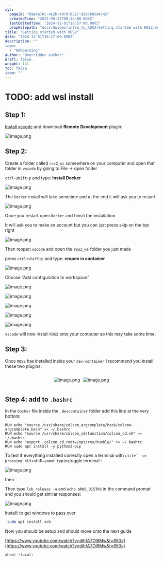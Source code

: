 ```yaml
---
sys:
  pageId: "89e0a78c-4e2b-4070-b327-d28cb0694742"
  createdTime: "2024-08-21T00:24:00.000Z"
  lastEditedTime: "2024-11-01T18:57:00.000Z"
  propFilepath: "docs/Guides/intro_to_ROS2/Getting started with ROS2.md"
title: "Getting started with ROS2"
date: "2024-11-01T18:57:00.000Z"
description: ""
tags:
  - "Onboarding"
author: "Overridden author"
draft: false
weight: 141
toc: false
icon: ""
---
```


# TODO: add wsl install

## Step 1:

[Install vscode](https://code.visualstudio.com/download) and download **Remote Development** plugin:

![image.png](https://prod-files-secure.s3.us-west-2.amazonaws.com/d518164a-d88e-44d1-a4ee-3adb3bd8bce0/efb52993-1881-4a40-b95e-6f020334f022/image.png?X-Amz-Algorithm=AWS4-HMAC-SHA256&X-Amz-Content-Sha256=UNSIGNED-PAYLOAD&X-Amz-Credential=ASIAZI2LB466YRSDZ5LS%2F20250316%2Fus-west-2%2Fs3%2Faws4_request&X-Amz-Date=20250316T061018Z&X-Amz-Expires=3600&X-Amz-Security-Token=IQoJb3JpZ2luX2VjEM3%2F%2F%2F%2F%2F%2F%2F%2F%2F%2FwEaCXVzLXdlc3QtMiJGMEQCIBDs8HZ99akUYByj4dCW8YM%2FOepOmqxcVMYhZw6GqeIPAiAlQ3r%2FbK5qkDMezEoaYaY%2FoUOgj%2B2glwfbdTXkRrMfMSr%2FAwglEAAaDDYzNzQyMzE4MzgwNSIMHhm73p52OP1%2BBBXKKtwDj3FSZcvyi58kYzMry6BEKwytGxGIIcy5DdG96XqqauI%2FrD6gJkMgSm8yVE9NyHQPRmO3Mym5S0CZm9wzNAj1FRZxYqlQ%2FcnXF8M73oNXY5ZIPAaf%2FmVLIxTzrVLYWLkp70g9f0Qd46ZJse3o44f7hfeG5j3zItI1jq49D1jirH4lGgheVvmtOgl%2Biqam0g03pujNYOnK5tzTgJf369iGaKNvbkAlWH8me8%2Bay6YiRhVlawBtkPA3X8%2FFhVfo9C2RMauo0UwNmVdD7AzYqVS0EjeRLnaPn%2Be6wJ3vivCQtjucwI7ihmzN98AHyynlx0nmJqd8Zz0aZKn%2FeWsCbfU8bkUsXQiUvwxYE6HeIjTZedZQBRoTLUNPXgbpoUVEixtJbFuR5l0Kr254N2sOvUzb2UMKB9A4VfR%2FLKbq390GdZzYzQalipzVJl8Wa5VUiDrinqhPvtC98zEsys5jRa4lfGTB3OEVoQRas7Gwi4id%2F5l42THgVAZQUxzU99xfuB9qBpfv8DY4Zzi9yiSpYzWvlh5r7kJ6L%2BXMktyyuHHyS4h60vPkny8BDfGbtpo49hhIY7Cm10QqCXtjj5SexcXYFJ90MI2kJsMX9R3llwPWqUDmp2Ij%2BOb%2FhkcNvSMw9KTZvgY6pgEQ1KmLGWm%2FhRkt7fka%2BWpE04O%2BTIejg6t0yEyeTfO69hsAGwXAssY%2BVB2ltxCD%2B78HWB55jQdnKWZPtWtYGumRQrw9WFm9dFXp31jOmUq%2FCyBsdYhcttb%2B1sf64VNS8jj8YZAl9D7szSHgBu5YOei%2BU8ltEJf9VVT4QY3%2FAvI4QoX1G0TXM7HVh54di77%2BXCZQIZQ5Au40YaHAarIz5DTVND9x4d9G&X-Amz-Signature=4d1d6518b200dc6dd9d662366e92ca75ede25266b19e7437086cc3dd8f4760f0&X-Amz-SignedHeaders=host&x-id=GetObject)

## Step 2:

Create a folder called `ros2_ws` somewhere on your computer and open that folder in `vscode` by going to File → open folder 

`ctrl+shift+p` and type: **Install Docker**

![image.png](https://prod-files-secure.s3.us-west-2.amazonaws.com/d518164a-d88e-44d1-a4ee-3adb3bd8bce0/2269dc0e-1cd5-47ff-bceb-c04ad9b2eab0/image.png?X-Amz-Algorithm=AWS4-HMAC-SHA256&X-Amz-Content-Sha256=UNSIGNED-PAYLOAD&X-Amz-Credential=ASIAZI2LB466YRSDZ5LS%2F20250316%2Fus-west-2%2Fs3%2Faws4_request&X-Amz-Date=20250316T061018Z&X-Amz-Expires=3600&X-Amz-Security-Token=IQoJb3JpZ2luX2VjEM3%2F%2F%2F%2F%2F%2F%2F%2F%2F%2FwEaCXVzLXdlc3QtMiJGMEQCIBDs8HZ99akUYByj4dCW8YM%2FOepOmqxcVMYhZw6GqeIPAiAlQ3r%2FbK5qkDMezEoaYaY%2FoUOgj%2B2glwfbdTXkRrMfMSr%2FAwglEAAaDDYzNzQyMzE4MzgwNSIMHhm73p52OP1%2BBBXKKtwDj3FSZcvyi58kYzMry6BEKwytGxGIIcy5DdG96XqqauI%2FrD6gJkMgSm8yVE9NyHQPRmO3Mym5S0CZm9wzNAj1FRZxYqlQ%2FcnXF8M73oNXY5ZIPAaf%2FmVLIxTzrVLYWLkp70g9f0Qd46ZJse3o44f7hfeG5j3zItI1jq49D1jirH4lGgheVvmtOgl%2Biqam0g03pujNYOnK5tzTgJf369iGaKNvbkAlWH8me8%2Bay6YiRhVlawBtkPA3X8%2FFhVfo9C2RMauo0UwNmVdD7AzYqVS0EjeRLnaPn%2Be6wJ3vivCQtjucwI7ihmzN98AHyynlx0nmJqd8Zz0aZKn%2FeWsCbfU8bkUsXQiUvwxYE6HeIjTZedZQBRoTLUNPXgbpoUVEixtJbFuR5l0Kr254N2sOvUzb2UMKB9A4VfR%2FLKbq390GdZzYzQalipzVJl8Wa5VUiDrinqhPvtC98zEsys5jRa4lfGTB3OEVoQRas7Gwi4id%2F5l42THgVAZQUxzU99xfuB9qBpfv8DY4Zzi9yiSpYzWvlh5r7kJ6L%2BXMktyyuHHyS4h60vPkny8BDfGbtpo49hhIY7Cm10QqCXtjj5SexcXYFJ90MI2kJsMX9R3llwPWqUDmp2Ij%2BOb%2FhkcNvSMw9KTZvgY6pgEQ1KmLGWm%2FhRkt7fka%2BWpE04O%2BTIejg6t0yEyeTfO69hsAGwXAssY%2BVB2ltxCD%2B78HWB55jQdnKWZPtWtYGumRQrw9WFm9dFXp31jOmUq%2FCyBsdYhcttb%2B1sf64VNS8jj8YZAl9D7szSHgBu5YOei%2BU8ltEJf9VVT4QY3%2FAvI4QoX1G0TXM7HVh54di77%2BXCZQIZQ5Au40YaHAarIz5DTVND9x4d9G&X-Amz-Signature=d2a044699a96316e0b8fff89139870fc5c0df6964513ce489d3c8f49b871cf8e&X-Amz-SignedHeaders=host&x-id=GetObject)

The `Docker` install will take sometime and at the end it will ask you to restart

![image.png](https://prod-files-secure.s3.us-west-2.amazonaws.com/d518164a-d88e-44d1-a4ee-3adb3bd8bce0/ed233f78-be33-4b1f-b89c-9c346c0e961e/image.png?X-Amz-Algorithm=AWS4-HMAC-SHA256&X-Amz-Content-Sha256=UNSIGNED-PAYLOAD&X-Amz-Credential=ASIAZI2LB466YRSDZ5LS%2F20250316%2Fus-west-2%2Fs3%2Faws4_request&X-Amz-Date=20250316T061018Z&X-Amz-Expires=3600&X-Amz-Security-Token=IQoJb3JpZ2luX2VjEM3%2F%2F%2F%2F%2F%2F%2F%2F%2F%2FwEaCXVzLXdlc3QtMiJGMEQCIBDs8HZ99akUYByj4dCW8YM%2FOepOmqxcVMYhZw6GqeIPAiAlQ3r%2FbK5qkDMezEoaYaY%2FoUOgj%2B2glwfbdTXkRrMfMSr%2FAwglEAAaDDYzNzQyMzE4MzgwNSIMHhm73p52OP1%2BBBXKKtwDj3FSZcvyi58kYzMry6BEKwytGxGIIcy5DdG96XqqauI%2FrD6gJkMgSm8yVE9NyHQPRmO3Mym5S0CZm9wzNAj1FRZxYqlQ%2FcnXF8M73oNXY5ZIPAaf%2FmVLIxTzrVLYWLkp70g9f0Qd46ZJse3o44f7hfeG5j3zItI1jq49D1jirH4lGgheVvmtOgl%2Biqam0g03pujNYOnK5tzTgJf369iGaKNvbkAlWH8me8%2Bay6YiRhVlawBtkPA3X8%2FFhVfo9C2RMauo0UwNmVdD7AzYqVS0EjeRLnaPn%2Be6wJ3vivCQtjucwI7ihmzN98AHyynlx0nmJqd8Zz0aZKn%2FeWsCbfU8bkUsXQiUvwxYE6HeIjTZedZQBRoTLUNPXgbpoUVEixtJbFuR5l0Kr254N2sOvUzb2UMKB9A4VfR%2FLKbq390GdZzYzQalipzVJl8Wa5VUiDrinqhPvtC98zEsys5jRa4lfGTB3OEVoQRas7Gwi4id%2F5l42THgVAZQUxzU99xfuB9qBpfv8DY4Zzi9yiSpYzWvlh5r7kJ6L%2BXMktyyuHHyS4h60vPkny8BDfGbtpo49hhIY7Cm10QqCXtjj5SexcXYFJ90MI2kJsMX9R3llwPWqUDmp2Ij%2BOb%2FhkcNvSMw9KTZvgY6pgEQ1KmLGWm%2FhRkt7fka%2BWpE04O%2BTIejg6t0yEyeTfO69hsAGwXAssY%2BVB2ltxCD%2B78HWB55jQdnKWZPtWtYGumRQrw9WFm9dFXp31jOmUq%2FCyBsdYhcttb%2B1sf64VNS8jj8YZAl9D7szSHgBu5YOei%2BU8ltEJf9VVT4QY3%2FAvI4QoX1G0TXM7HVh54di77%2BXCZQIZQ5Au40YaHAarIz5DTVND9x4d9G&X-Amz-Signature=80de030bdb2f562e1d72574a9658af2881ed369b91433d072e576fb3ac8a4cc3&X-Amz-SignedHeaders=host&x-id=GetObject)

Once you restart open `Docker` and finish the installation

It will ask you to make an account but you can just press skip on the top right

![image.png](https://prod-files-secure.s3.us-west-2.amazonaws.com/d518164a-d88e-44d1-a4ee-3adb3bd8bce0/21010ad9-1659-4fd9-9f59-9932a09b2a3d/image.png?X-Amz-Algorithm=AWS4-HMAC-SHA256&X-Amz-Content-Sha256=UNSIGNED-PAYLOAD&X-Amz-Credential=ASIAZI2LB466YRSDZ5LS%2F20250316%2Fus-west-2%2Fs3%2Faws4_request&X-Amz-Date=20250316T061018Z&X-Amz-Expires=3600&X-Amz-Security-Token=IQoJb3JpZ2luX2VjEM3%2F%2F%2F%2F%2F%2F%2F%2F%2F%2FwEaCXVzLXdlc3QtMiJGMEQCIBDs8HZ99akUYByj4dCW8YM%2FOepOmqxcVMYhZw6GqeIPAiAlQ3r%2FbK5qkDMezEoaYaY%2FoUOgj%2B2glwfbdTXkRrMfMSr%2FAwglEAAaDDYzNzQyMzE4MzgwNSIMHhm73p52OP1%2BBBXKKtwDj3FSZcvyi58kYzMry6BEKwytGxGIIcy5DdG96XqqauI%2FrD6gJkMgSm8yVE9NyHQPRmO3Mym5S0CZm9wzNAj1FRZxYqlQ%2FcnXF8M73oNXY5ZIPAaf%2FmVLIxTzrVLYWLkp70g9f0Qd46ZJse3o44f7hfeG5j3zItI1jq49D1jirH4lGgheVvmtOgl%2Biqam0g03pujNYOnK5tzTgJf369iGaKNvbkAlWH8me8%2Bay6YiRhVlawBtkPA3X8%2FFhVfo9C2RMauo0UwNmVdD7AzYqVS0EjeRLnaPn%2Be6wJ3vivCQtjucwI7ihmzN98AHyynlx0nmJqd8Zz0aZKn%2FeWsCbfU8bkUsXQiUvwxYE6HeIjTZedZQBRoTLUNPXgbpoUVEixtJbFuR5l0Kr254N2sOvUzb2UMKB9A4VfR%2FLKbq390GdZzYzQalipzVJl8Wa5VUiDrinqhPvtC98zEsys5jRa4lfGTB3OEVoQRas7Gwi4id%2F5l42THgVAZQUxzU99xfuB9qBpfv8DY4Zzi9yiSpYzWvlh5r7kJ6L%2BXMktyyuHHyS4h60vPkny8BDfGbtpo49hhIY7Cm10QqCXtjj5SexcXYFJ90MI2kJsMX9R3llwPWqUDmp2Ij%2BOb%2FhkcNvSMw9KTZvgY6pgEQ1KmLGWm%2FhRkt7fka%2BWpE04O%2BTIejg6t0yEyeTfO69hsAGwXAssY%2BVB2ltxCD%2B78HWB55jQdnKWZPtWtYGumRQrw9WFm9dFXp31jOmUq%2FCyBsdYhcttb%2B1sf64VNS8jj8YZAl9D7szSHgBu5YOei%2BU8ltEJf9VVT4QY3%2FAvI4QoX1G0TXM7HVh54di77%2BXCZQIZQ5Au40YaHAarIz5DTVND9x4d9G&X-Amz-Signature=3423f787996366524b89348993e0cd9549d5c5cb4e79703846984759147207ff&X-Amz-SignedHeaders=host&x-id=GetObject)

Then reopen `vscode` and open the `ros2_ws` folder you just made

press `ctrl+shift+p` and type: **reopen in container**

![image.png](https://prod-files-secure.s3.us-west-2.amazonaws.com/d518164a-d88e-44d1-a4ee-3adb3bd8bce0/4e93b8c2-41ad-488c-8095-c74205196118/image.png?X-Amz-Algorithm=AWS4-HMAC-SHA256&X-Amz-Content-Sha256=UNSIGNED-PAYLOAD&X-Amz-Credential=ASIAZI2LB466YRSDZ5LS%2F20250316%2Fus-west-2%2Fs3%2Faws4_request&X-Amz-Date=20250316T061018Z&X-Amz-Expires=3600&X-Amz-Security-Token=IQoJb3JpZ2luX2VjEM3%2F%2F%2F%2F%2F%2F%2F%2F%2F%2FwEaCXVzLXdlc3QtMiJGMEQCIBDs8HZ99akUYByj4dCW8YM%2FOepOmqxcVMYhZw6GqeIPAiAlQ3r%2FbK5qkDMezEoaYaY%2FoUOgj%2B2glwfbdTXkRrMfMSr%2FAwglEAAaDDYzNzQyMzE4MzgwNSIMHhm73p52OP1%2BBBXKKtwDj3FSZcvyi58kYzMry6BEKwytGxGIIcy5DdG96XqqauI%2FrD6gJkMgSm8yVE9NyHQPRmO3Mym5S0CZm9wzNAj1FRZxYqlQ%2FcnXF8M73oNXY5ZIPAaf%2FmVLIxTzrVLYWLkp70g9f0Qd46ZJse3o44f7hfeG5j3zItI1jq49D1jirH4lGgheVvmtOgl%2Biqam0g03pujNYOnK5tzTgJf369iGaKNvbkAlWH8me8%2Bay6YiRhVlawBtkPA3X8%2FFhVfo9C2RMauo0UwNmVdD7AzYqVS0EjeRLnaPn%2Be6wJ3vivCQtjucwI7ihmzN98AHyynlx0nmJqd8Zz0aZKn%2FeWsCbfU8bkUsXQiUvwxYE6HeIjTZedZQBRoTLUNPXgbpoUVEixtJbFuR5l0Kr254N2sOvUzb2UMKB9A4VfR%2FLKbq390GdZzYzQalipzVJl8Wa5VUiDrinqhPvtC98zEsys5jRa4lfGTB3OEVoQRas7Gwi4id%2F5l42THgVAZQUxzU99xfuB9qBpfv8DY4Zzi9yiSpYzWvlh5r7kJ6L%2BXMktyyuHHyS4h60vPkny8BDfGbtpo49hhIY7Cm10QqCXtjj5SexcXYFJ90MI2kJsMX9R3llwPWqUDmp2Ij%2BOb%2FhkcNvSMw9KTZvgY6pgEQ1KmLGWm%2FhRkt7fka%2BWpE04O%2BTIejg6t0yEyeTfO69hsAGwXAssY%2BVB2ltxCD%2B78HWB55jQdnKWZPtWtYGumRQrw9WFm9dFXp31jOmUq%2FCyBsdYhcttb%2B1sf64VNS8jj8YZAl9D7szSHgBu5YOei%2BU8ltEJf9VVT4QY3%2FAvI4QoX1G0TXM7HVh54di77%2BXCZQIZQ5Au40YaHAarIz5DTVND9x4d9G&X-Amz-Signature=c4e5556f61686d8afb2342a0956a11de3104ed80bf2e728955b93152d7fd63e2&X-Amz-SignedHeaders=host&x-id=GetObject)

Choose “Add configuration to workspace”

![image.png](https://prod-files-secure.s3.us-west-2.amazonaws.com/d518164a-d88e-44d1-a4ee-3adb3bd8bce0/9560b282-5060-4989-ba37-97e7b2c22476/image.png?X-Amz-Algorithm=AWS4-HMAC-SHA256&X-Amz-Content-Sha256=UNSIGNED-PAYLOAD&X-Amz-Credential=ASIAZI2LB466YRSDZ5LS%2F20250316%2Fus-west-2%2Fs3%2Faws4_request&X-Amz-Date=20250316T061018Z&X-Amz-Expires=3600&X-Amz-Security-Token=IQoJb3JpZ2luX2VjEM3%2F%2F%2F%2F%2F%2F%2F%2F%2F%2FwEaCXVzLXdlc3QtMiJGMEQCIBDs8HZ99akUYByj4dCW8YM%2FOepOmqxcVMYhZw6GqeIPAiAlQ3r%2FbK5qkDMezEoaYaY%2FoUOgj%2B2glwfbdTXkRrMfMSr%2FAwglEAAaDDYzNzQyMzE4MzgwNSIMHhm73p52OP1%2BBBXKKtwDj3FSZcvyi58kYzMry6BEKwytGxGIIcy5DdG96XqqauI%2FrD6gJkMgSm8yVE9NyHQPRmO3Mym5S0CZm9wzNAj1FRZxYqlQ%2FcnXF8M73oNXY5ZIPAaf%2FmVLIxTzrVLYWLkp70g9f0Qd46ZJse3o44f7hfeG5j3zItI1jq49D1jirH4lGgheVvmtOgl%2Biqam0g03pujNYOnK5tzTgJf369iGaKNvbkAlWH8me8%2Bay6YiRhVlawBtkPA3X8%2FFhVfo9C2RMauo0UwNmVdD7AzYqVS0EjeRLnaPn%2Be6wJ3vivCQtjucwI7ihmzN98AHyynlx0nmJqd8Zz0aZKn%2FeWsCbfU8bkUsXQiUvwxYE6HeIjTZedZQBRoTLUNPXgbpoUVEixtJbFuR5l0Kr254N2sOvUzb2UMKB9A4VfR%2FLKbq390GdZzYzQalipzVJl8Wa5VUiDrinqhPvtC98zEsys5jRa4lfGTB3OEVoQRas7Gwi4id%2F5l42THgVAZQUxzU99xfuB9qBpfv8DY4Zzi9yiSpYzWvlh5r7kJ6L%2BXMktyyuHHyS4h60vPkny8BDfGbtpo49hhIY7Cm10QqCXtjj5SexcXYFJ90MI2kJsMX9R3llwPWqUDmp2Ij%2BOb%2FhkcNvSMw9KTZvgY6pgEQ1KmLGWm%2FhRkt7fka%2BWpE04O%2BTIejg6t0yEyeTfO69hsAGwXAssY%2BVB2ltxCD%2B78HWB55jQdnKWZPtWtYGumRQrw9WFm9dFXp31jOmUq%2FCyBsdYhcttb%2B1sf64VNS8jj8YZAl9D7szSHgBu5YOei%2BU8ltEJf9VVT4QY3%2FAvI4QoX1G0TXM7HVh54di77%2BXCZQIZQ5Au40YaHAarIz5DTVND9x4d9G&X-Amz-Signature=298d604103ed7c92eb5927b2a9dd80582743c8c02970620137fe2b66b9c60850&X-Amz-SignedHeaders=host&x-id=GetObject)

![image.png](https://prod-files-secure.s3.us-west-2.amazonaws.com/d518164a-d88e-44d1-a4ee-3adb3bd8bce0/2ee63f81-886b-48e8-a553-dc6e5eac99e4/image.png?X-Amz-Algorithm=AWS4-HMAC-SHA256&X-Amz-Content-Sha256=UNSIGNED-PAYLOAD&X-Amz-Credential=ASIAZI2LB466YRSDZ5LS%2F20250316%2Fus-west-2%2Fs3%2Faws4_request&X-Amz-Date=20250316T061018Z&X-Amz-Expires=3600&X-Amz-Security-Token=IQoJb3JpZ2luX2VjEM3%2F%2F%2F%2F%2F%2F%2F%2F%2F%2FwEaCXVzLXdlc3QtMiJGMEQCIBDs8HZ99akUYByj4dCW8YM%2FOepOmqxcVMYhZw6GqeIPAiAlQ3r%2FbK5qkDMezEoaYaY%2FoUOgj%2B2glwfbdTXkRrMfMSr%2FAwglEAAaDDYzNzQyMzE4MzgwNSIMHhm73p52OP1%2BBBXKKtwDj3FSZcvyi58kYzMry6BEKwytGxGIIcy5DdG96XqqauI%2FrD6gJkMgSm8yVE9NyHQPRmO3Mym5S0CZm9wzNAj1FRZxYqlQ%2FcnXF8M73oNXY5ZIPAaf%2FmVLIxTzrVLYWLkp70g9f0Qd46ZJse3o44f7hfeG5j3zItI1jq49D1jirH4lGgheVvmtOgl%2Biqam0g03pujNYOnK5tzTgJf369iGaKNvbkAlWH8me8%2Bay6YiRhVlawBtkPA3X8%2FFhVfo9C2RMauo0UwNmVdD7AzYqVS0EjeRLnaPn%2Be6wJ3vivCQtjucwI7ihmzN98AHyynlx0nmJqd8Zz0aZKn%2FeWsCbfU8bkUsXQiUvwxYE6HeIjTZedZQBRoTLUNPXgbpoUVEixtJbFuR5l0Kr254N2sOvUzb2UMKB9A4VfR%2FLKbq390GdZzYzQalipzVJl8Wa5VUiDrinqhPvtC98zEsys5jRa4lfGTB3OEVoQRas7Gwi4id%2F5l42THgVAZQUxzU99xfuB9qBpfv8DY4Zzi9yiSpYzWvlh5r7kJ6L%2BXMktyyuHHyS4h60vPkny8BDfGbtpo49hhIY7Cm10QqCXtjj5SexcXYFJ90MI2kJsMX9R3llwPWqUDmp2Ij%2BOb%2FhkcNvSMw9KTZvgY6pgEQ1KmLGWm%2FhRkt7fka%2BWpE04O%2BTIejg6t0yEyeTfO69hsAGwXAssY%2BVB2ltxCD%2B78HWB55jQdnKWZPtWtYGumRQrw9WFm9dFXp31jOmUq%2FCyBsdYhcttb%2B1sf64VNS8jj8YZAl9D7szSHgBu5YOei%2BU8ltEJf9VVT4QY3%2FAvI4QoX1G0TXM7HVh54di77%2BXCZQIZQ5Au40YaHAarIz5DTVND9x4d9G&X-Amz-Signature=2b38e6fb32a8038e1b76e34be945adf37d61bd4f839d96547dc318b832fe3ea5&X-Amz-SignedHeaders=host&x-id=GetObject)

![image.png](https://prod-files-secure.s3.us-west-2.amazonaws.com/d518164a-d88e-44d1-a4ee-3adb3bd8bce0/ae1580b2-b048-407e-aed9-b584224a7a04/image.png?X-Amz-Algorithm=AWS4-HMAC-SHA256&X-Amz-Content-Sha256=UNSIGNED-PAYLOAD&X-Amz-Credential=ASIAZI2LB466YRSDZ5LS%2F20250316%2Fus-west-2%2Fs3%2Faws4_request&X-Amz-Date=20250316T061018Z&X-Amz-Expires=3600&X-Amz-Security-Token=IQoJb3JpZ2luX2VjEM3%2F%2F%2F%2F%2F%2F%2F%2F%2F%2FwEaCXVzLXdlc3QtMiJGMEQCIBDs8HZ99akUYByj4dCW8YM%2FOepOmqxcVMYhZw6GqeIPAiAlQ3r%2FbK5qkDMezEoaYaY%2FoUOgj%2B2glwfbdTXkRrMfMSr%2FAwglEAAaDDYzNzQyMzE4MzgwNSIMHhm73p52OP1%2BBBXKKtwDj3FSZcvyi58kYzMry6BEKwytGxGIIcy5DdG96XqqauI%2FrD6gJkMgSm8yVE9NyHQPRmO3Mym5S0CZm9wzNAj1FRZxYqlQ%2FcnXF8M73oNXY5ZIPAaf%2FmVLIxTzrVLYWLkp70g9f0Qd46ZJse3o44f7hfeG5j3zItI1jq49D1jirH4lGgheVvmtOgl%2Biqam0g03pujNYOnK5tzTgJf369iGaKNvbkAlWH8me8%2Bay6YiRhVlawBtkPA3X8%2FFhVfo9C2RMauo0UwNmVdD7AzYqVS0EjeRLnaPn%2Be6wJ3vivCQtjucwI7ihmzN98AHyynlx0nmJqd8Zz0aZKn%2FeWsCbfU8bkUsXQiUvwxYE6HeIjTZedZQBRoTLUNPXgbpoUVEixtJbFuR5l0Kr254N2sOvUzb2UMKB9A4VfR%2FLKbq390GdZzYzQalipzVJl8Wa5VUiDrinqhPvtC98zEsys5jRa4lfGTB3OEVoQRas7Gwi4id%2F5l42THgVAZQUxzU99xfuB9qBpfv8DY4Zzi9yiSpYzWvlh5r7kJ6L%2BXMktyyuHHyS4h60vPkny8BDfGbtpo49hhIY7Cm10QqCXtjj5SexcXYFJ90MI2kJsMX9R3llwPWqUDmp2Ij%2BOb%2FhkcNvSMw9KTZvgY6pgEQ1KmLGWm%2FhRkt7fka%2BWpE04O%2BTIejg6t0yEyeTfO69hsAGwXAssY%2BVB2ltxCD%2B78HWB55jQdnKWZPtWtYGumRQrw9WFm9dFXp31jOmUq%2FCyBsdYhcttb%2B1sf64VNS8jj8YZAl9D7szSHgBu5YOei%2BU8ltEJf9VVT4QY3%2FAvI4QoX1G0TXM7HVh54di77%2BXCZQIZQ5Au40YaHAarIz5DTVND9x4d9G&X-Amz-Signature=41503ebb8105c6c820b418a3688f99e833b868946c0ded0466b6acf6b75aeba9&X-Amz-SignedHeaders=host&x-id=GetObject)

![image.png](https://prod-files-secure.s3.us-west-2.amazonaws.com/d518164a-d88e-44d1-a4ee-3adb3bd8bce0/53255b28-f75e-430f-b9e3-c0ac8577e42b/image.png?X-Amz-Algorithm=AWS4-HMAC-SHA256&X-Amz-Content-Sha256=UNSIGNED-PAYLOAD&X-Amz-Credential=ASIAZI2LB466YRSDZ5LS%2F20250316%2Fus-west-2%2Fs3%2Faws4_request&X-Amz-Date=20250316T061018Z&X-Amz-Expires=3600&X-Amz-Security-Token=IQoJb3JpZ2luX2VjEM3%2F%2F%2F%2F%2F%2F%2F%2F%2F%2FwEaCXVzLXdlc3QtMiJGMEQCIBDs8HZ99akUYByj4dCW8YM%2FOepOmqxcVMYhZw6GqeIPAiAlQ3r%2FbK5qkDMezEoaYaY%2FoUOgj%2B2glwfbdTXkRrMfMSr%2FAwglEAAaDDYzNzQyMzE4MzgwNSIMHhm73p52OP1%2BBBXKKtwDj3FSZcvyi58kYzMry6BEKwytGxGIIcy5DdG96XqqauI%2FrD6gJkMgSm8yVE9NyHQPRmO3Mym5S0CZm9wzNAj1FRZxYqlQ%2FcnXF8M73oNXY5ZIPAaf%2FmVLIxTzrVLYWLkp70g9f0Qd46ZJse3o44f7hfeG5j3zItI1jq49D1jirH4lGgheVvmtOgl%2Biqam0g03pujNYOnK5tzTgJf369iGaKNvbkAlWH8me8%2Bay6YiRhVlawBtkPA3X8%2FFhVfo9C2RMauo0UwNmVdD7AzYqVS0EjeRLnaPn%2Be6wJ3vivCQtjucwI7ihmzN98AHyynlx0nmJqd8Zz0aZKn%2FeWsCbfU8bkUsXQiUvwxYE6HeIjTZedZQBRoTLUNPXgbpoUVEixtJbFuR5l0Kr254N2sOvUzb2UMKB9A4VfR%2FLKbq390GdZzYzQalipzVJl8Wa5VUiDrinqhPvtC98zEsys5jRa4lfGTB3OEVoQRas7Gwi4id%2F5l42THgVAZQUxzU99xfuB9qBpfv8DY4Zzi9yiSpYzWvlh5r7kJ6L%2BXMktyyuHHyS4h60vPkny8BDfGbtpo49hhIY7Cm10QqCXtjj5SexcXYFJ90MI2kJsMX9R3llwPWqUDmp2Ij%2BOb%2FhkcNvSMw9KTZvgY6pgEQ1KmLGWm%2FhRkt7fka%2BWpE04O%2BTIejg6t0yEyeTfO69hsAGwXAssY%2BVB2ltxCD%2B78HWB55jQdnKWZPtWtYGumRQrw9WFm9dFXp31jOmUq%2FCyBsdYhcttb%2B1sf64VNS8jj8YZAl9D7szSHgBu5YOei%2BU8ltEJf9VVT4QY3%2FAvI4QoX1G0TXM7HVh54di77%2BXCZQIZQ5Au40YaHAarIz5DTVND9x4d9G&X-Amz-Signature=1e6855161f28c9247f033e4d9ff57cf518e1f5829f5ca35cc3cfc07c171cef46&X-Amz-SignedHeaders=host&x-id=GetObject)

![image.png](https://prod-files-secure.s3.us-west-2.amazonaws.com/d518164a-d88e-44d1-a4ee-3adb3bd8bce0/7c562767-5af9-4ffb-97d1-327bcdf4ee00/image.png?X-Amz-Algorithm=AWS4-HMAC-SHA256&X-Amz-Content-Sha256=UNSIGNED-PAYLOAD&X-Amz-Credential=ASIAZI2LB466YRSDZ5LS%2F20250316%2Fus-west-2%2Fs3%2Faws4_request&X-Amz-Date=20250316T061018Z&X-Amz-Expires=3600&X-Amz-Security-Token=IQoJb3JpZ2luX2VjEM3%2F%2F%2F%2F%2F%2F%2F%2F%2F%2FwEaCXVzLXdlc3QtMiJGMEQCIBDs8HZ99akUYByj4dCW8YM%2FOepOmqxcVMYhZw6GqeIPAiAlQ3r%2FbK5qkDMezEoaYaY%2FoUOgj%2B2glwfbdTXkRrMfMSr%2FAwglEAAaDDYzNzQyMzE4MzgwNSIMHhm73p52OP1%2BBBXKKtwDj3FSZcvyi58kYzMry6BEKwytGxGIIcy5DdG96XqqauI%2FrD6gJkMgSm8yVE9NyHQPRmO3Mym5S0CZm9wzNAj1FRZxYqlQ%2FcnXF8M73oNXY5ZIPAaf%2FmVLIxTzrVLYWLkp70g9f0Qd46ZJse3o44f7hfeG5j3zItI1jq49D1jirH4lGgheVvmtOgl%2Biqam0g03pujNYOnK5tzTgJf369iGaKNvbkAlWH8me8%2Bay6YiRhVlawBtkPA3X8%2FFhVfo9C2RMauo0UwNmVdD7AzYqVS0EjeRLnaPn%2Be6wJ3vivCQtjucwI7ihmzN98AHyynlx0nmJqd8Zz0aZKn%2FeWsCbfU8bkUsXQiUvwxYE6HeIjTZedZQBRoTLUNPXgbpoUVEixtJbFuR5l0Kr254N2sOvUzb2UMKB9A4VfR%2FLKbq390GdZzYzQalipzVJl8Wa5VUiDrinqhPvtC98zEsys5jRa4lfGTB3OEVoQRas7Gwi4id%2F5l42THgVAZQUxzU99xfuB9qBpfv8DY4Zzi9yiSpYzWvlh5r7kJ6L%2BXMktyyuHHyS4h60vPkny8BDfGbtpo49hhIY7Cm10QqCXtjj5SexcXYFJ90MI2kJsMX9R3llwPWqUDmp2Ij%2BOb%2FhkcNvSMw9KTZvgY6pgEQ1KmLGWm%2FhRkt7fka%2BWpE04O%2BTIejg6t0yEyeTfO69hsAGwXAssY%2BVB2ltxCD%2B78HWB55jQdnKWZPtWtYGumRQrw9WFm9dFXp31jOmUq%2FCyBsdYhcttb%2B1sf64VNS8jj8YZAl9D7szSHgBu5YOei%2BU8ltEJf9VVT4QY3%2FAvI4QoX1G0TXM7HVh54di77%2BXCZQIZQ5Au40YaHAarIz5DTVND9x4d9G&X-Amz-Signature=9fae4e3f72a33199602a9d2a0d43bb5cf7333e36ac9b887d8bc00c06cd846332&X-Amz-SignedHeaders=host&x-id=GetObject)

`vscode` will now install `ROS2` onto your computer so this may take some time.

## Step 3:

Once `ROS2` has installed inside your `dev-container` I recommend you install these two plugins:

<div style="display: flex;flex-direction: row; column-gap:10px; max-width: 630px;justify-content: center;">
<div>

![image.png](https://prod-files-secure.s3.us-west-2.amazonaws.com/d518164a-d88e-44d1-a4ee-3adb3bd8bce0/3fc3d550-5a54-4ba1-ba6b-faa01cdb7369/image.png?X-Amz-Algorithm=AWS4-HMAC-SHA256&X-Amz-Content-Sha256=UNSIGNED-PAYLOAD&X-Amz-Credential=ASIAZI2LB466QFQRG3KT%2F20250316%2Fus-west-2%2Fs3%2Faws4_request&X-Amz-Date=20250316T061023Z&X-Amz-Expires=3600&X-Amz-Security-Token=IQoJb3JpZ2luX2VjEMz%2F%2F%2F%2F%2F%2F%2F%2F%2F%2FwEaCXVzLXdlc3QtMiJGMEQCIGlMxw%2F41IAGPp3XHdgSUeA%2BhMQgGjUz%2Fh6mShXBS80vAiAwmE7GAZCs63GrKTNObVXMIaHK%2Fy0NHN9vF1hW1FrUECr%2FAwglEAAaDDYzNzQyMzE4MzgwNSIMXzvkztCM3uiOY7TZKtwDOp5FW8xhlsCxjPFICewvjsSwvierSUQ%2BcmQj46I1HHTgkUXSFUv2BEoMWNdfPGPfRMlkliDi9N3fBEGPs%2FpMb67MylooT47cplPnLRoY%2FXV7FGO0%2FbK6M5Gov6%2BjbRbHjnztE1ITgHSyJ%2FhhRdi2a1Ze5y3BrhQc70pHMoDktbQQmr2GHj9OLiB%2BCayg4Vwfj6TCMXsh32BwsWqeppgFU8vhy4nPYSdLJfjsVETyn0WCfxleKmwkX6lR%2FYsHJIQksNiJqYaxiWKiuzb%2BNsaz9BLutrTNWa3kIRYqYJ8FlJfkoGd9n3JXRKJz615mkpFY%2BY5ArzpaNDGz7fh0PbJB2A0bPHBJbIygZGN7A%2Bxpp1cLpBUlN5ns0JXJmBURP8CWscyQtRmL2aeLo0skfa0K%2FMZrvjUxPix2D9eUpDBQGJgmnDrU0XKCI3yPHbJGUj4rxM5jWJ%2FqnFBGo93u4idBPIwbcjEy%2BdxiS2Mq0amkWm4E%2BJA%2B0QyG5%2BJrAZeVNRHONCtr09B8u5DriZMhCvILBdL%2F2%2F5s1hW7zwLKRRb2yyq5kzti6WHMkMmtTskti0AUWRdiDxKrGKaDD5sfNwmOE%2BoZP55JA%2FWjBhwrXgHSKNAwovR%2BS4QcLox4OZYwnp3ZvgY6pgEsy%2B7ketn78FaMGExqKtbWcpTF1EqLkgm7OipgTb7lDlo13U%2BnN58pKQokIX1%2FhDPuvHcoHvliGSprlfYu0CcfS33oYsP3vbLE2a5lqT1b%2FrSUjwP0FyJ94bwvdFd%2FmijpxN13mAspz4ihLtEa3S10Xews2igd2OhWO4%2FsekEClHAaFWg%2FTWlnLseLyPwODi1tbNixPoF4VttdQRhCX5AMYcVKMUjQ&X-Amz-Signature=a0b5e8b541707c2d565ee333eb60d8e07edc5b426cfbb24266ac271566e2a908&X-Amz-SignedHeaders=host&x-id=GetObject)

</div>
<div>

![image.png](https://prod-files-secure.s3.us-west-2.amazonaws.com/d518164a-d88e-44d1-a4ee-3adb3bd8bce0/d994cc66-13c2-4093-a5a3-f84cf4601a82/image.png?X-Amz-Algorithm=AWS4-HMAC-SHA256&X-Amz-Content-Sha256=UNSIGNED-PAYLOAD&X-Amz-Credential=ASIAZI2LB4664GYCWYFL%2F20250316%2Fus-west-2%2Fs3%2Faws4_request&X-Amz-Date=20250316T061024Z&X-Amz-Expires=3600&X-Amz-Security-Token=IQoJb3JpZ2luX2VjEMz%2F%2F%2F%2F%2F%2F%2F%2F%2F%2FwEaCXVzLXdlc3QtMiJIMEYCIQCALnyDRDSMcsaEODcEf2OTEVSyoy%2FUkipNRM3fBgfEPQIhAJiNNzXTtnf78Jfs3Xr2vSn8cyNwH9gV9Ktx9SJKfF1BKv8DCCUQABoMNjM3NDIzMTgzODA1Igwe7FyCUpE8t%2FB9dSUq3ANQyf%2FbM%2BByYD7JlGI%2FfCerRUZ9GEJVIDinRZ11%2B6m4S1usqwdr0mw48ksArbbrnlhYVFJrFA33IOhu8Mo%2BMzxF9eZoJoY%2BUeWbtpd0sDzt3Djzz755JmutzYGvqQf79uib6QqszoRHAGpYaEmvhp%2BQb1WyKhSh7lV8mcAsdHxaxT6%2FmR0uqkLzkUzgPCsfdNkLZd21QZsfUWKNTBWtt3RcNXRTSASQIuZPKihVgLNX6aPsbWKXF7A1kR9Rf4n5Sl3EWMXLx%2FZBKdVFFuqoYzYkzvo7YUdOaZ6jCMGeXpOcUIVoH7%2FgqdI1Jt%2BXPPMnLm%2Fv%2FlCYf%2BD6T4t1YJDiinPYSbIk0RWFwU9571SuED9KfkxSuC%2FpK3FynsJsG32G%2BarumpIMlt3qkwZl1BK3L1w5x%2F%2FOqgad%2FLexGkyNPAr5ZSyLvHq0RWTEAWiH76P6j3uORQWSMtHbA861rn2I2ioCojxsKks2smVDpmaXJdE6uCLO2eu2Inwez80B3Z%2FshiSsvfIeIhWjld9tf4fX78ciw2ZdG9sNw5%2BZVEfGLHSugniJPnRf49q9EwXscyfd%2BvbsDTxVY8aWtvwJPFzRsE8%2BQep7jX3PsxAn%2FsgMTJrfosnT33YdGP3XhSTGQzDxj9m%2BBjqkAVw6Vz5UFn9rP%2BFAGHjcwYtagc65J9i2Q9ZUGIrDRezOflRAV63YHhnCGFUKW26l4EpcpsdEZGKB5S4KU7D%2FtYpRJdOXEWCKK7YrxJyi1tBPJ1EP92Q8cb79p%2FAc4UcIil2xE9zHQ5qdJ%2BXK%2BjjNhzw%2Fmy2UaMfxIwJG97w7b1s8gJrjz6EoYjtWQ0Ki1RDkzM6mPdAK8N3BCPVJdGwG83VPCIr%2B&X-Amz-Signature=a11ec2cf9f8f1bb6a9e2d0d2207a821de3180f2a701fd924370f710c8f480dce&X-Amz-SignedHeaders=host&x-id=GetObject)

</div>
</div>

## Step 4: add to `.bashrc`

In the `Docker` file inside the `.devcontainer` folder add this line at the very bottom: 

```docker
RUN echo "source /usr/share/colcon_argcomplete/hook/colcon-argcomplete.bash" >> ~/.bashrc
RUN echo "source /usr/share/colcon_cd/function/colcon_cd.sh" >> ~/.bashrc
RUN echo "export _colcon_cd_root=/opt/ros/humble/" >> ~/.bashrc
RUN sudo apt install -y python3-pip 
```

To test if everything installed correctly open a terminal with `ctrl+`` or pressing `ctrl+shift+p` and typing `toggle terminal`:

![image.png](https://prod-files-secure.s3.us-west-2.amazonaws.com/d518164a-d88e-44d1-a4ee-3adb3bd8bce0/6a4943d8-b04e-4c02-9a58-775f3384d1a5/image.png?X-Amz-Algorithm=AWS4-HMAC-SHA256&X-Amz-Content-Sha256=UNSIGNED-PAYLOAD&X-Amz-Credential=ASIAZI2LB466YRSDZ5LS%2F20250316%2Fus-west-2%2Fs3%2Faws4_request&X-Amz-Date=20250316T061018Z&X-Amz-Expires=3600&X-Amz-Security-Token=IQoJb3JpZ2luX2VjEM3%2F%2F%2F%2F%2F%2F%2F%2F%2F%2FwEaCXVzLXdlc3QtMiJGMEQCIBDs8HZ99akUYByj4dCW8YM%2FOepOmqxcVMYhZw6GqeIPAiAlQ3r%2FbK5qkDMezEoaYaY%2FoUOgj%2B2glwfbdTXkRrMfMSr%2FAwglEAAaDDYzNzQyMzE4MzgwNSIMHhm73p52OP1%2BBBXKKtwDj3FSZcvyi58kYzMry6BEKwytGxGIIcy5DdG96XqqauI%2FrD6gJkMgSm8yVE9NyHQPRmO3Mym5S0CZm9wzNAj1FRZxYqlQ%2FcnXF8M73oNXY5ZIPAaf%2FmVLIxTzrVLYWLkp70g9f0Qd46ZJse3o44f7hfeG5j3zItI1jq49D1jirH4lGgheVvmtOgl%2Biqam0g03pujNYOnK5tzTgJf369iGaKNvbkAlWH8me8%2Bay6YiRhVlawBtkPA3X8%2FFhVfo9C2RMauo0UwNmVdD7AzYqVS0EjeRLnaPn%2Be6wJ3vivCQtjucwI7ihmzN98AHyynlx0nmJqd8Zz0aZKn%2FeWsCbfU8bkUsXQiUvwxYE6HeIjTZedZQBRoTLUNPXgbpoUVEixtJbFuR5l0Kr254N2sOvUzb2UMKB9A4VfR%2FLKbq390GdZzYzQalipzVJl8Wa5VUiDrinqhPvtC98zEsys5jRa4lfGTB3OEVoQRas7Gwi4id%2F5l42THgVAZQUxzU99xfuB9qBpfv8DY4Zzi9yiSpYzWvlh5r7kJ6L%2BXMktyyuHHyS4h60vPkny8BDfGbtpo49hhIY7Cm10QqCXtjj5SexcXYFJ90MI2kJsMX9R3llwPWqUDmp2Ij%2BOb%2FhkcNvSMw9KTZvgY6pgEQ1KmLGWm%2FhRkt7fka%2BWpE04O%2BTIejg6t0yEyeTfO69hsAGwXAssY%2BVB2ltxCD%2B78HWB55jQdnKWZPtWtYGumRQrw9WFm9dFXp31jOmUq%2FCyBsdYhcttb%2B1sf64VNS8jj8YZAl9D7szSHgBu5YOei%2BU8ltEJf9VVT4QY3%2FAvI4QoX1G0TXM7HVh54di77%2BXCZQIZQ5Au40YaHAarIz5DTVND9x4d9G&X-Amz-Signature=a8d05761a139f365f7d5a0a1fd35c6699bb39860849c424c2dbc2f401057503a&X-Amz-SignedHeaders=host&x-id=GetObject)

then 

Then type `lsb_release -a` and `echo $ROS_DISTRO` in the command prompt and you should get similar responses:

![image.png](https://prod-files-secure.s3.us-west-2.amazonaws.com/d518164a-d88e-44d1-a4ee-3adb3bd8bce0/3e635dec-a805-4e85-8b9e-d000e5b71a4e/image.png?X-Amz-Algorithm=AWS4-HMAC-SHA256&X-Amz-Content-Sha256=UNSIGNED-PAYLOAD&X-Amz-Credential=ASIAZI2LB466YRSDZ5LS%2F20250316%2Fus-west-2%2Fs3%2Faws4_request&X-Amz-Date=20250316T061018Z&X-Amz-Expires=3600&X-Amz-Security-Token=IQoJb3JpZ2luX2VjEM3%2F%2F%2F%2F%2F%2F%2F%2F%2F%2FwEaCXVzLXdlc3QtMiJGMEQCIBDs8HZ99akUYByj4dCW8YM%2FOepOmqxcVMYhZw6GqeIPAiAlQ3r%2FbK5qkDMezEoaYaY%2FoUOgj%2B2glwfbdTXkRrMfMSr%2FAwglEAAaDDYzNzQyMzE4MzgwNSIMHhm73p52OP1%2BBBXKKtwDj3FSZcvyi58kYzMry6BEKwytGxGIIcy5DdG96XqqauI%2FrD6gJkMgSm8yVE9NyHQPRmO3Mym5S0CZm9wzNAj1FRZxYqlQ%2FcnXF8M73oNXY5ZIPAaf%2FmVLIxTzrVLYWLkp70g9f0Qd46ZJse3o44f7hfeG5j3zItI1jq49D1jirH4lGgheVvmtOgl%2Biqam0g03pujNYOnK5tzTgJf369iGaKNvbkAlWH8me8%2Bay6YiRhVlawBtkPA3X8%2FFhVfo9C2RMauo0UwNmVdD7AzYqVS0EjeRLnaPn%2Be6wJ3vivCQtjucwI7ihmzN98AHyynlx0nmJqd8Zz0aZKn%2FeWsCbfU8bkUsXQiUvwxYE6HeIjTZedZQBRoTLUNPXgbpoUVEixtJbFuR5l0Kr254N2sOvUzb2UMKB9A4VfR%2FLKbq390GdZzYzQalipzVJl8Wa5VUiDrinqhPvtC98zEsys5jRa4lfGTB3OEVoQRas7Gwi4id%2F5l42THgVAZQUxzU99xfuB9qBpfv8DY4Zzi9yiSpYzWvlh5r7kJ6L%2BXMktyyuHHyS4h60vPkny8BDfGbtpo49hhIY7Cm10QqCXtjj5SexcXYFJ90MI2kJsMX9R3llwPWqUDmp2Ij%2BOb%2FhkcNvSMw9KTZvgY6pgEQ1KmLGWm%2FhRkt7fka%2BWpE04O%2BTIejg6t0yEyeTfO69hsAGwXAssY%2BVB2ltxCD%2B78HWB55jQdnKWZPtWtYGumRQrw9WFm9dFXp31jOmUq%2FCyBsdYhcttb%2B1sf64VNS8jj8YZAl9D7szSHgBu5YOei%2BU8ltEJf9VVT4QY3%2FAvI4QoX1G0TXM7HVh54di77%2BXCZQIZQ5Au40YaHAarIz5DTVND9x4d9G&X-Amz-Signature=566af9db44c6f7f433361b763de9604492ee7ee5c71848abb8e268d3ac394118&X-Amz-SignedHeaders=host&x-id=GetObject)

Install:  to get windows to pass over

```bash
 sudo apt install xcb
```

Now you should be setup and should move onto the next guide 

[https://www.youtube.com/watch?v=dihfA7Ol6Mw&t=650s](https://www.youtube.com/watch?v=dihfA7Ol6Mw&t=650s)

```python
xhost +local:
```
